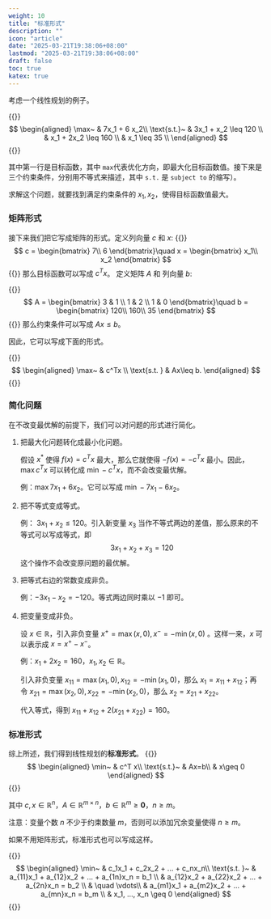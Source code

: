 ```yaml
---
weight: 10
title: "标准形式"
description: ""
icon: "article"
date: "2025-03-21T19:38:06+08:00"
lastmod: "2025-03-21T19:38:06+08:00"
draft: false
toc: true
katex: true
---
```


考虑一个线性规划的例子。

{{<katex>}}
$$
\begin{aligned}
\max~ & 7x_1 + 6 x_2\\
\text{s.t.}~ & 3x_1 + x_2 \leq 120 \\
& x_1 + 2x_2 \leq 160 \\
& x_1 \leq 35 \\
\end{aligned}
$$
{{</katex>}}

其中第一行是目标函数，其中 `max`​ 代表优化方向，即最大化目标函数值。接下来是三个约束条件，分别用不等式来描述，其中 `s.t.` 是 `subject to` 的缩写）。

求解这个问题，就要找到满足约束条件的 $x_1,x_2$，使得目标函数值最大。

### 矩阵形式

接下来我们把它写成矩阵的形式。定义列向量 $c$ 和 $x$:
{{<katex>}}
$$
c = \begin{bmatrix}
7\\
6
\end{bmatrix}\quad
x = \begin{bmatrix}
x_1\\
x_2
\end{bmatrix}
$$
{{</katex>}}
那么目标函数可以写成 $c^Tx$。
定义矩阵 $A$ 和 列向量 $b$: 

{{<katex>}}
$$
A = \begin{bmatrix}
3 & 1 \\
1 & 2 \\
1 & 0 
\end{bmatrix}\quad
b = 
\begin{bmatrix}
120\\
160\\
35
\end{bmatrix}
$$
{{</katex>}}
那么约束条件可以写成 $Ax\leq b$。

因此，它可以写成下面的形式。

{{<katex>}}
$$
\begin{aligned}
\max~ & c^Tx \\
\text{s.t. } & Ax\leq b.
\end{aligned}
$$
{{</katex>}}

### 简化问题

在不改变最优解的前提下，我们可以对问题的形式进行简化。

1. 把最大化问题转化成最小化问题。

   假设 $x^*$ 使得 $f(x) = c^Tx$ 最大，那么它就使得 $-f(x) = - c^Tx$ 最小。因此，$\max c^Tx$ 可以转化成 $\min -c^Tx$，而不会改变最优解。

   例：$\max 7x_1 + 6x_2$。它可以写成 $\min -7x_1 - 6x_2$。

2. 把不等式变成等式。

   例： $3x_1+x_2\leq 120$。引入新变量 $x_3$ 当作不等式两边的差值，那么原来的不等式可以写成等式，即
   $$
   3x_1 + x_2 + x_3 = 120
   $$
   这个操作不会改变原问题的最优解。

3. 把等式右边的常数变成非负。

   例：$-3x_1-x_2 = -120$。等式两边同时乘以 $-1$ 即可。

4. 把变量变成非负。

   设 $x \in\mathbb{R}$，引入非负变量 $x^+ = \max(x, 0), x^- = -\min(x, 0)$ 。这样一来，$x$ 可以表示成 $x = x^+ - x^-$。

   例：$x_1+2x_2 = 160$，$x_1,x_2\in \mathbb{R}$。

   引入非负变量 $x_{11}=\max(x_1,0), x_{12}=-\min(x_1,0)$，那么 $x_1=x_{11}+x_{12}$；再令 $x_{21}=\max(x_2,0), x_{22}=-\min(x_2,0)$，那么 $x_2 = x_{21} + x_{22}$。

   代入等式，得到 $x_{11} + x_{12} + 2(x_{21}+x_{22})= 160$。

### 标准形式

综上所述，我们得到线性规划的**标准形式**。
{{<katex>}}
$$
\begin{aligned}
\min~ & c^T x\\
\text{s.t.}~ & Ax=b\\
& x\geq 0
\end{aligned}
$$
{{</katex>}}

其中 $c, x \in \mathbb{R}^n$，$A\in\mathbb{R}^{m\times n}$，$b\in\mathbb{R}^m \geq \mathbf{0}$，$n\geq m$。

注意：变量个数 $n$ 不少于约束数量 $m$，否则可以添加冗余变量使得 $n\geq m$。



如果不用矩阵形式，标准形式也可以写成这样。

{{<katex>}}
$$
\begin{aligned}
\min~ & c_1x_1 + c_2x_2 + ... + c_nx_n\\
\text{s.t. }~ & a_{11}x_1 + a_{12}x_2 + ... + a_{1n}x_n = b_1 \\
& a_{12}x_2 + a_{22}x_2 + ... + a_{2n}x_n = b_2 \\
& \quad \vdots\\
& a_{m1}x_1 + a_{m2}x_2 + ... + a_{mn}x_n = b_m \\
& x_1, ..., x_n \geq 0
\end{aligned}
$$
{{</katex>}}

